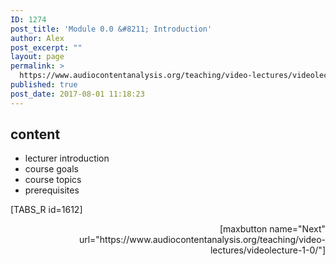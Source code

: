 ```yaml
---
ID: 1274
post_title: 'Module 0.0 &#8211; Introduction'
author: Alex
post_excerpt: ""
layout: page
permalink: >
  https://www.audiocontentanalysis.org/teaching/video-lectures/videolecture-0-0/
published: true
post_date: 2017-08-01 11:18:23
---
```

<h2>content</h2>
<ul>
 	<li>lecturer introduction</li>
 	<li>course goals</li>
 	<li>course topics</li>
 	<li>prerequisites</li>
</ul>
[TABS_R id=1612]
<p style="text-align: right;">[maxbutton name="Next" url="https://www.audiocontentanalysis.org/teaching/video-lectures/videolecture-1-0/"]</p>